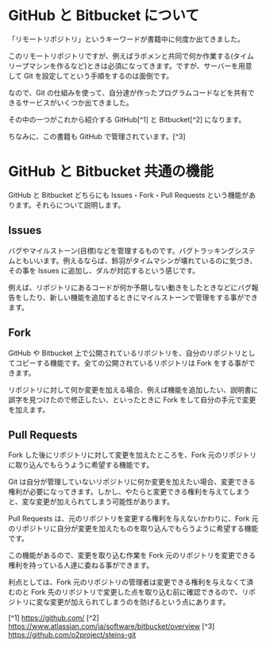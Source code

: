 GitHub と Bitbucket について
============================

「リモートリポジトリ」というキーワードが書籍中に何度か出てきました。

このリモートリポジトリですが、例えばラボメンと共同で何か作業する(タイムリープマシンを作るなど)ときは必須になってきます。ですが、サーバーを用意して Git を設定してという手順をするのは面倒です。

なので、Git の仕組みを使って、自分達が作ったプログラムコードなどを共有できるサービスがいくつか出てきました。

その中の一つがこれから紹介する GitHub[^1] と Bitbucket[^2] になります。　

ちなみに、この書籍も GitHub で管理されています。[^3]

GitHub と Bitbucket 共通の機能
==============================

GitHub と Bitbucket どちらにも Issues・Fork・Pull Requests という機能があります。それらについて説明します。

Issues
------

バグやマイルストーン(目標)などを管理するものです。バグトラッキングシステムともいいます。例えるならば、鈴羽がタイムマシンが壊れているのに気づき、その事を Issues に追加し、ダルが対応するという感じです。

例えば、リポジトリにあるコードが何か予期しない動きをしたときなどにバグ報告をしたり、新しい機能を追加するときにマイルストーンで管理をする事ができます。

Fork
----

GitHub や Bitbucket 上で公開されているリポジトリを、自分のリポジトリとしてコピーする機能です。全ての公開されているリポジトリは Fork をする事ができます。

リポジトリに対して何か変更を加える場合、例えば機能を追加したい、説明書に誤字を見つけたので修正したい、といったときに Fork をして自分の手元で変更を加えます。

Pull Requests
-------------

Fork した後にリポジトリに対して変更を加えたところを、Fork 元のリポジトリに取り込んでもらうように希望する機能です。

Git は自分が管理していないリポジトリに何か変更を加えたい場合、変更できる権利が必要になってきます。しかし、やたらと変更できる権利を与えてしまうと、変な変更が加えられてしまう可能性があります。

Pull Requests は、元のリポジトリを変更する権利を与えないかわりに、Fork 元のリポジトリに自分が変更を加えたものを取り込んでもらうように希望する機能です。

この機能があるので、変更を取り込む作業を Fork 元のリポジトリを変更できる権利を持っている人達に委ねる事ができます。

利点としては、Fork 元のリポジトリの管理者は変更できる権利を与えなくて済むのと Fork 先のリポジトリで変更した点を取り込む前に確認できるので、リポジトリに変な変更が加えられてしまうのを防げるという点にあります。

[^1] https://github.com/
[^2] https://www.atlassian.com/ja/software/bitbucket/overview
[^3] https://github.com/o2project/steins-git
